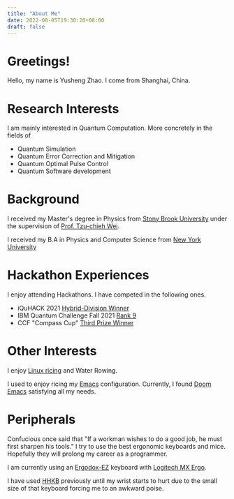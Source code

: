 ```yaml
---
title: "About Me"
date: 2022-08-05T19:30:20+08:00
draft: false 
---
```

# Greetings! 
Hello, my name is Yusheng Zhao. I come from Shanghai, China.

# Research Interests
I am mainly interested in Quantum Computation. More concretely in the fields of 
+ Quantum Simulation 
+ Quantum Error Correction and Mitigation
+ Quantum Optimal Pulse Control
+ Quantum Software development

# Background

I received my Master's degree in Physics from [Stony Brook
University](https://www.stonybrook.edu/commcms/physics/index.php) under the
supervision of [ Prof. Tzu-chieh
Wei](http://insti.physics.sunysb.edu/~twei/index.html).

I received my B.A in Physics and Computer Science from [New York
University](https://www.nyu.edu)


# Hackathon Experiences

I enjoy attending Hackathons. I have competed in the following ones.

* iQuHACK 2021 [Hybrid-Division Winner](https://github.com/iQuHACK/2021_Hybrid-Daemons)
* IBM Quantum Challenge Fall 2021 [Rank
  9](https://github.com/qiskit-community/ibm-quantum-challenge-fall-2021/blob/main/leaderboard.md)
* CCF "Compass Cup" [Third Prize Winner](https://www.163.com/dy/article/HDHUCRN905385VQN.html)

# Other Interests

I enjoy [Linux
ricing](https://www.quora.com/What-is-the-meaning-of-Linux-ricing?share=1) and
Water Rowing.

I used to enjoy ricing my [Emacs](https://www.gnu.org/software/emacs/)
configuration. Currently, I found [Doom
Emacs](https://github.com/doomemacs/doomemacs) satisfying all my needs.

# Peripherals

Confucious once said that "If a workman wishes to do a good job, he must first
sharpen his tools." I try to use the best ergonomic keyboards and mice.
Hopefully they will prolong my career as a programmer.

I am currently using an [Ergodox-EZ](https://ergodox-ez.com/) keyboard with
[Logitech MX
Ergo](https://www.logitech.com/en-us/products/mice/mx-ergo-wireless-trackball-mouse.910-005178.html).

I have used [HHKB](https://hhkeyboard.us/) previously until my wrist starts to
hurt due to the small size of that keyboard forcing me to an awkward poise.
